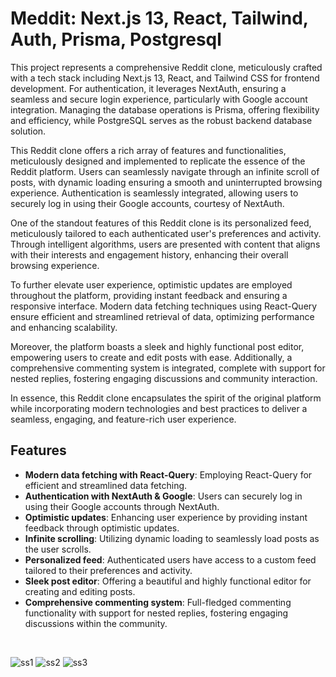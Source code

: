 # Meddit: Next.js 13, React, Tailwind, Auth, Prisma, Postgresql

This project represents a comprehensive Reddit clone, meticulously crafted with a tech stack including Next.js 13, React, and Tailwind CSS for frontend development. For authentication, it leverages NextAuth, ensuring a seamless and secure login experience, particularly with Google account integration. Managing the database operations is Prisma, offering flexibility and efficiency, while PostgreSQL serves as the robust backend database solution.

This Reddit clone offers a rich array of features and functionalities, meticulously designed and implemented to replicate the essence of the Reddit platform. Users can seamlessly navigate through an infinite scroll of posts, with dynamic loading ensuring a smooth and uninterrupted browsing experience. Authentication is seamlessly integrated, allowing users to securely log in using their Google accounts, courtesy of NextAuth.

One of the standout features of this Reddit clone is its personalized feed, meticulously tailored to each authenticated user's preferences and activity. Through intelligent algorithms, users are presented with content that aligns with their interests and engagement history, enhancing their overall browsing experience.

To further elevate user experience, optimistic updates are employed throughout the platform, providing instant feedback and ensuring a responsive interface. Modern data fetching techniques using React-Query ensure efficient and streamlined retrieval of data, optimizing performance and enhancing scalability.

Moreover, the platform boasts a sleek and highly functional post editor, empowering users to create and edit posts with ease. Additionally, a comprehensive commenting system is integrated, complete with support for nested replies, fostering engaging discussions and community interaction.

In essence, this Reddit clone encapsulates the spirit of the original platform while incorporating modern technologies and best practices to deliver a seamless, engaging, and feature-rich user experience.

## Features

- **Modern data fetching with React-Query**: Employing React-Query for efficient and streamlined data fetching.
- **Authentication with NextAuth & Google**: Users can securely log in using their Google accounts through NextAuth.
- **Optimistic updates**: Enhancing user experience by providing instant feedback through optimistic updates.
- **Infinite scrolling**: Utilizing dynamic loading to seamlessly load posts as the user scrolls.
- **Personalized feed**: Authenticated users have access to a custom feed tailored to their preferences and activity.
- **Sleek post editor**: Offering a beautiful and highly functional editor for creating and editing posts.
- **Comprehensive commenting system**: Full-fledged commenting functionality with support for nested replies, fostering engaging discussions within the community.

<br/>

![ss1](https://github.com/erendeveci/meddit-nextjs/assets/73909361/a553e1ca-d5ef-4c7b-a554-ba3daee34507)
![ss2](https://github.com/erendeveci/meddit-nextjs/assets/73909361/e96eaf76-e0b4-4177-b549-17506dde91c9)
![ss3](https://github.com/erendeveci/meddit-nextjs/assets/73909361/c64336e6-c1b6-4563-9aec-939d226eeeb5)
